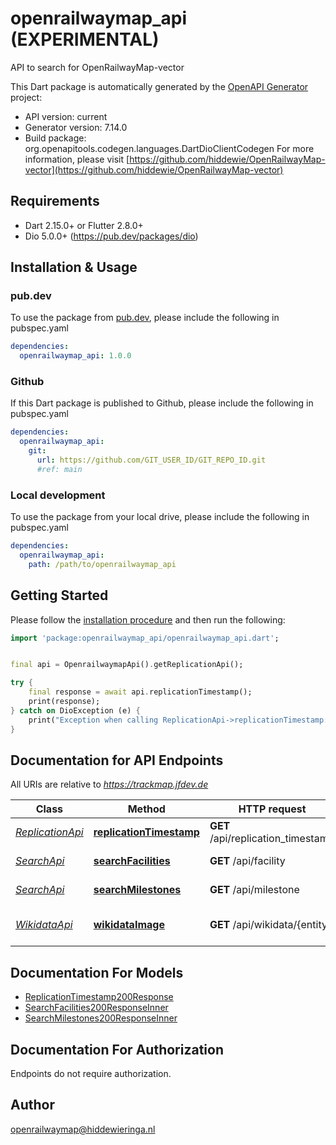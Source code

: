 # openrailwaymap_api (EXPERIMENTAL)
API to search for OpenRailwayMap-vector

This Dart package is automatically generated by the [OpenAPI Generator](https://openapi-generator.tech) project:

- API version: current
- Generator version: 7.14.0
- Build package: org.openapitools.codegen.languages.DartDioClientCodegen
For more information, please visit [https://github.com/hiddewie/OpenRailwayMap-vector](https://github.com/hiddewie/OpenRailwayMap-vector)

## Requirements

* Dart 2.15.0+ or Flutter 2.8.0+
* Dio 5.0.0+ (https://pub.dev/packages/dio)

## Installation & Usage

### pub.dev
To use the package from [pub.dev](https://pub.dev), please include the following in pubspec.yaml
```yaml
dependencies:
  openrailwaymap_api: 1.0.0
```

### Github
If this Dart package is published to Github, please include the following in pubspec.yaml
```yaml
dependencies:
  openrailwaymap_api:
    git:
      url: https://github.com/GIT_USER_ID/GIT_REPO_ID.git
      #ref: main
```

### Local development
To use the package from your local drive, please include the following in pubspec.yaml
```yaml
dependencies:
  openrailwaymap_api:
    path: /path/to/openrailwaymap_api
```

## Getting Started

Please follow the [installation procedure](#installation--usage) and then run the following:

```dart
import 'package:openrailwaymap_api/openrailwaymap_api.dart';


final api = OpenrailwaymapApi().getReplicationApi();

try {
    final response = await api.replicationTimestamp();
    print(response);
} catch on DioException (e) {
    print("Exception when calling ReplicationApi->replicationTimestamp: $e\n");
}

```

## Documentation for API Endpoints

All URIs are relative to *https://trackmap.jfdev.de*

Class | Method | HTTP request | Description
------------ | ------------- | ------------- | -------------
[*ReplicationApi*](doc/ReplicationApi.md) | [**replicationTimestamp**](doc/ReplicationApi.md#replicationtimestamp) | **GET** /api/replication_timestamp | Replication endpoint
[*SearchApi*](doc/SearchApi.md) | [**searchFacilities**](doc/SearchApi.md#searchfacilities) | **GET** /api/facility | Facility search
[*SearchApi*](doc/SearchApi.md) | [**searchMilestones**](doc/SearchApi.md#searchmilestones) | **GET** /api/milestone | Milestone search
[*WikidataApi*](doc/WikidataApi.md) | [**wikidataImage**](doc/WikidataApi.md#wikidataimage) | **GET** /api/wikidata/{entity} | Find the image from Wikidata


## Documentation For Models

 - [ReplicationTimestamp200Response](doc/ReplicationTimestamp200Response.md)
 - [SearchFacilities200ResponseInner](doc/SearchFacilities200ResponseInner.md)
 - [SearchMilestones200ResponseInner](doc/SearchMilestones200ResponseInner.md)


## Documentation For Authorization

Endpoints do not require authorization.


## Author

openrailwaymap@hiddewieringa.nl

